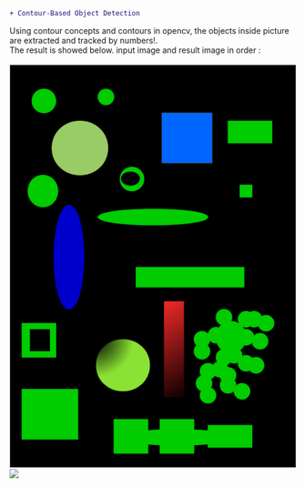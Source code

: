 ```diff
+ Contour-Based Object Detection
```
Using contour concepts and contours in opencv, the objects inside picture are extracted and tracked by numbers!.</br>
The result is showed below. input image and result image in order :</br></br>
![](input.png) ![](output.png)
